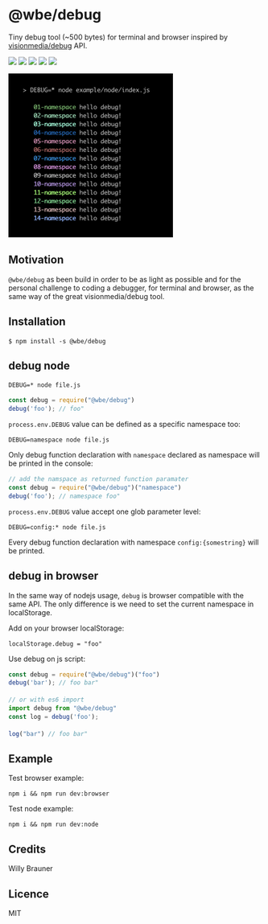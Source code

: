 # @wbe/debug

Tiny debug tool (~500 bytes) for terminal and browser inspired by [visionmedia/debug](https://github.com/visionmedia/debug) API.

![](https://img.shields.io/npm/v/@wbe/debug/latest.svg)
![](https://github.com/willybrauner/debug/workflows/CI/badge.svg)
![](https://img.shields.io/bundlephobia/minzip/@wbe/debug.svg)
![](https://img.shields.io/npm/dt/@wbe/debug.svg)
![](https://img.shields.io/npm/l/@wbe/debug.svg)

![](screen.jpg)

## Motivation 

`@wbe/debug` as been build in order to be as light as possible and for the personal challenge to coding 
a debugger, for terminal and browser, as the same way of the great visionmedia/debug tool.

## Installation

```shell script
$ npm install -s @wbe/debug
```

## debug node

```shell
DEBUG=* node file.js  
```
```js
const debug = require("@wbe/debug")
debug('foo'); // foo"
```

`process.env.DEBUG` value can be defined as a specific namespace too:

```shell
DEBUG=namespace node file.js  
```

Only debug function declaration with `namespace` declared as namespace will be printed in the console:

```js
// add the namspace as returned function paramater
const debug = require("@wbe/debug")("namespace")
debug('foo'); // namespace foo"
```

`process.env.DEBUG` value accept one glob parameter level: 

```shell
DEBUG=config:* node file.js  
```
Every debug function declaration with namespace `config:{somestring}` will be printed.


## debug in browser

In the same way of nodejs usage, `debug` is browser compatible with the same API. The only difference is 
we need to set the current namespace in localStorage.  

Add on your browser localStorage: 

```shell
localStorage.debug = "foo"
```

Use debug on js script:

```js
const debug = require("@wbe/debug")("foo")
debug('bar'); // foo bar"

// or with es6 import
import debug from "@wbe/debug"
const log = debug('foo');

log("bar") // foo bar"

```
## Example

Test browser example:
`````shell
npm i && npm run dev:browser
`````

Test node example:
`````shell
npm i && npm run dev:node
`````

## Credits

Willy Brauner

## Licence

MIT



